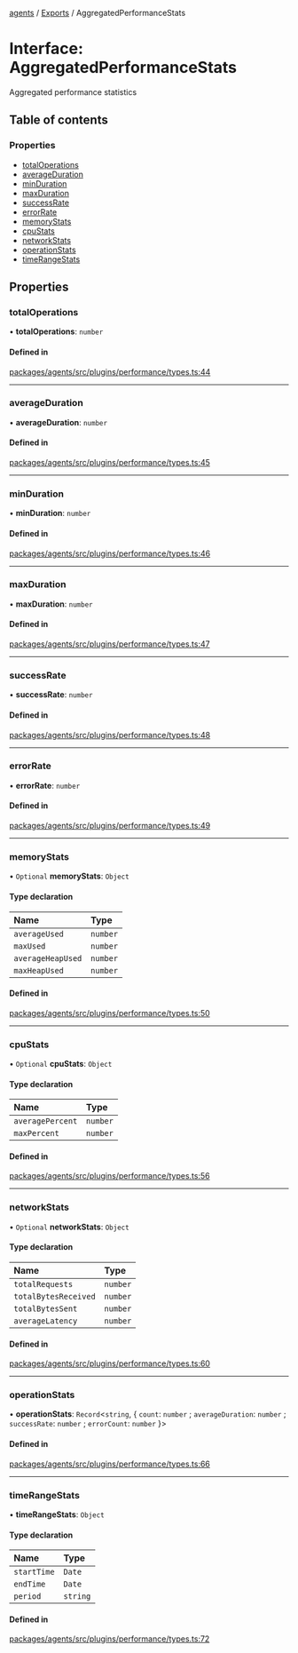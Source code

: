 <!-- 
 ⚠️  AUTO-GENERATED FILE - DO NOT EDIT MANUALLY
 This file is automatically generated by scripts/docs-generator.js
 To make changes, edit the source TypeScript files or update the generator script
-->

[agents](../../) / [Exports](../modules) / AggregatedPerformanceStats

# Interface: AggregatedPerformanceStats

Aggregated performance statistics

## Table of contents

### Properties

- [totalOperations](AggregatedPerformanceStats#totaloperations)
- [averageDuration](AggregatedPerformanceStats#averageduration)
- [minDuration](AggregatedPerformanceStats#minduration)
- [maxDuration](AggregatedPerformanceStats#maxduration)
- [successRate](AggregatedPerformanceStats#successrate)
- [errorRate](AggregatedPerformanceStats#errorrate)
- [memoryStats](AggregatedPerformanceStats#memorystats)
- [cpuStats](AggregatedPerformanceStats#cpustats)
- [networkStats](AggregatedPerformanceStats#networkstats)
- [operationStats](AggregatedPerformanceStats#operationstats)
- [timeRangeStats](AggregatedPerformanceStats#timerangestats)

## Properties

### totalOperations

• **totalOperations**: `number`

#### Defined in

[packages/agents/src/plugins/performance/types.ts:44](https://github.com/woojubb/robota/blob/a69b4da7c5c53be6f90be7c6508928a6d39cf60b/packages/agents/src/plugins/performance/types.ts#L44)

___

### averageDuration

• **averageDuration**: `number`

#### Defined in

[packages/agents/src/plugins/performance/types.ts:45](https://github.com/woojubb/robota/blob/a69b4da7c5c53be6f90be7c6508928a6d39cf60b/packages/agents/src/plugins/performance/types.ts#L45)

___

### minDuration

• **minDuration**: `number`

#### Defined in

[packages/agents/src/plugins/performance/types.ts:46](https://github.com/woojubb/robota/blob/a69b4da7c5c53be6f90be7c6508928a6d39cf60b/packages/agents/src/plugins/performance/types.ts#L46)

___

### maxDuration

• **maxDuration**: `number`

#### Defined in

[packages/agents/src/plugins/performance/types.ts:47](https://github.com/woojubb/robota/blob/a69b4da7c5c53be6f90be7c6508928a6d39cf60b/packages/agents/src/plugins/performance/types.ts#L47)

___

### successRate

• **successRate**: `number`

#### Defined in

[packages/agents/src/plugins/performance/types.ts:48](https://github.com/woojubb/robota/blob/a69b4da7c5c53be6f90be7c6508928a6d39cf60b/packages/agents/src/plugins/performance/types.ts#L48)

___

### errorRate

• **errorRate**: `number`

#### Defined in

[packages/agents/src/plugins/performance/types.ts:49](https://github.com/woojubb/robota/blob/a69b4da7c5c53be6f90be7c6508928a6d39cf60b/packages/agents/src/plugins/performance/types.ts#L49)

___

### memoryStats

• `Optional` **memoryStats**: `Object`

#### Type declaration

| Name | Type |
| :------ | :------ |
| `averageUsed` | `number` |
| `maxUsed` | `number` |
| `averageHeapUsed` | `number` |
| `maxHeapUsed` | `number` |

#### Defined in

[packages/agents/src/plugins/performance/types.ts:50](https://github.com/woojubb/robota/blob/a69b4da7c5c53be6f90be7c6508928a6d39cf60b/packages/agents/src/plugins/performance/types.ts#L50)

___

### cpuStats

• `Optional` **cpuStats**: `Object`

#### Type declaration

| Name | Type |
| :------ | :------ |
| `averagePercent` | `number` |
| `maxPercent` | `number` |

#### Defined in

[packages/agents/src/plugins/performance/types.ts:56](https://github.com/woojubb/robota/blob/a69b4da7c5c53be6f90be7c6508928a6d39cf60b/packages/agents/src/plugins/performance/types.ts#L56)

___

### networkStats

• `Optional` **networkStats**: `Object`

#### Type declaration

| Name | Type |
| :------ | :------ |
| `totalRequests` | `number` |
| `totalBytesReceived` | `number` |
| `totalBytesSent` | `number` |
| `averageLatency` | `number` |

#### Defined in

[packages/agents/src/plugins/performance/types.ts:60](https://github.com/woojubb/robota/blob/a69b4da7c5c53be6f90be7c6508928a6d39cf60b/packages/agents/src/plugins/performance/types.ts#L60)

___

### operationStats

• **operationStats**: `Record`\<`string`, \{ `count`: `number` ; `averageDuration`: `number` ; `successRate`: `number` ; `errorCount`: `number`  }\>

#### Defined in

[packages/agents/src/plugins/performance/types.ts:66](https://github.com/woojubb/robota/blob/a69b4da7c5c53be6f90be7c6508928a6d39cf60b/packages/agents/src/plugins/performance/types.ts#L66)

___

### timeRangeStats

• **timeRangeStats**: `Object`

#### Type declaration

| Name | Type |
| :------ | :------ |
| `startTime` | `Date` |
| `endTime` | `Date` |
| `period` | `string` |

#### Defined in

[packages/agents/src/plugins/performance/types.ts:72](https://github.com/woojubb/robota/blob/a69b4da7c5c53be6f90be7c6508928a6d39cf60b/packages/agents/src/plugins/performance/types.ts#L72)
